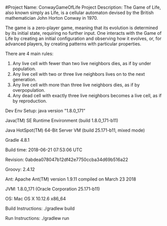 #Project Name: ConwayGameOfLife
Project Description: 
The Game of Life, also known simply as Life, is a cellular automaton devised by the British mathematician John Horton Conway in 1970.

The game is a zero-player game, meaning that its evolution is determined by its initial state, requiring no further input. One interacts with the Game of Life by creating an initial configuration and observing how it evolves, or, for advanced players, by creating patterns with particular properties.

There are 4 main rules:
1. Any live cell with fewer than two live neighbors dies, as if by under population.
2. Any live cell with two or three live neighbors lives on to the next generation.
3. Any live cell with more than three live neighbors dies, as if by overpopulation.
4. Any dead cell with exactly three live neighbors becomes a live cell, as if by reproduction.

Dev Env Setup: 
java version "1.8.0_171” 

Java(TM) SE Runtime Environment (build 1.8.0_171-b11)

Java HotSpot(TM) 64-Bit Server VM (build 25.171-b11, mixed mode)

Gradle 4.8.1

Build time:   2018-06-21 07:53:06 UTC

Revision:     0abdea078047b12df42e7750ccba34d69b516a22


Groovy:       2.4.12

Ant:          Apache Ant(TM) version 1.9.11 compiled on March 23 2018

JVM:          1.8.0_171 (Oracle Corporation 25.171-b11)

OS:           Mac OS X 10.12.6 x86_64


Build Instructions: 
./gradlew build

Run Instructions: 
./gradlew run